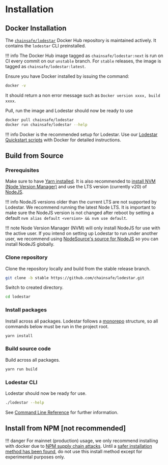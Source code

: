 # Installation

## Docker Installation

The [`chainsafe/lodestar`](https://hub.docker.com/r/chainsafe/lodestar) Docker Hub repository is maintained actively. It contains the `lodestar` CLI preinstalled.

<!-- prettier-ignore-start -->
!!! info
    The Docker Hub image tagged as `chainsafe/lodestar:next` is run on CI every commit on our `unstable` branch.
    For `stable` releases, the image is tagged as `chainsafe/lodestar:latest`.
<!-- prettier-ignore-end -->

Ensure you have Docker installed by issuing the command:

```bash
docker -v
```

It should return a non error message such as `Docker version xxxx, build xxxx`.

Pull, run the image and Lodestar should now be ready to use

```bash
docker pull chainsafe/lodestar
docker run chainsafe/lodestar --help
```

<!-- prettier-ignore-start -->
!!! info
    Docker is the recommended setup for Lodestar. Use our [Lodestar Quickstart scripts](https://github.com/ChainSafe/lodestar-quickstart) with Docker for detailed instructions.
<!-- prettier-ignore-end -->

## Build from Source

### Prerequisites

Make sure to have [Yarn installed](https://classic.yarnpkg.com/en/docs/install). It is also recommended to [install NVM (Node Version Manager)](https://github.com/nvm-sh/nvm) and use the LTS version (currently v20) of [NodeJS](https://nodejs.org/en/).

<!-- prettier-ignore-start -->
!!! info
    NodeJS versions older than the current LTS are not supported by Lodestar. We recommend running the latest Node LTS.
    It is important to make sure the NodeJS version is not changed after reboot by setting a default `nvm alias default <version> && nvm use default`.

!!! note
    Node Version Manager (NVM) will only install NodeJS for use with the active user. If you intend on setting up Lodestar to run under another user, we recommend using [NodeSource's source for NodeJS](https://github.com/nodesource/distributions/blob/master/README.md#installation-instructions) so you can install NodeJS globally.
<!-- prettier-ignore-end -->

### Clone repository

Clone the repository locally and build from the stable release branch.

```bash
git clone -b stable https://github.com/chainsafe/lodestar.git
```

Switch to created directory.

```bash
cd lodestar
```

### Install packages

Install across all packages. Lodestar follows a [monorepo](https://github.com/lerna/lerna) structure, so all commands below must be run in the project root.

```bash
yarn install
```

### Build source code

Build across all packages.

```bash
yarn run build
```

### Lodestar CLI

Lodestar should now be ready for use.

```bash
./lodestar --help
```

See [Command Line Reference](./../reference/cli.md) for further information.

## Install from NPM [not recommended]

<!-- prettier-ignore-start -->
!!! danger
    For mainnet (production) usage, we only recommend installing with docker due to [NPM supply chain attacks](https://hackaday.com/2021/10/22/supply-chain-attack-npm-library-used-by-facebook-and-others-was-compromised/). Until a [safer installation method has been found](https://github.com/ChainSafe/lodestar/issues/3596), do not use this install method except for experimental purposes only.
<!-- prettier-ignore-end -->
